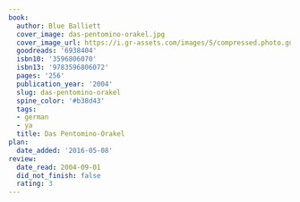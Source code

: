 ```yaml
---
book:
  author: Blue Balliett
  cover_image: das-pentomino-orakel.jpg
  cover_image_url: https://i.gr-assets.com/images/S/compressed.photo.goodreads.com/books/1372154049l/6938404._SX98_.jpg
  goodreads: '6938404'
  isbn10: '3596806070'
  isbn13: '9783596806072'
  pages: '256'
  publication_year: '2004'
  slug: das-pentomino-orakel
  spine_color: '#b38d43'
  tags:
  - german
  - ya
  title: Das Pentomino-Orakel
plan:
  date_added: '2016-05-08'
review:
  date_read: 2004-09-01
  did_not_finish: false
  rating: 3
---
```

